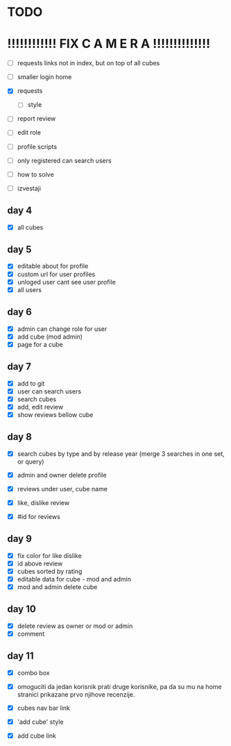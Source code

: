 # TODO

# !!!!!!!!!!!! FIX C A M E R A !!!!!!!!!!!!!!

- [ ] requests links not in index, but on top of all cubes

- [ ] smaller login home

- [x] requests
	- [ ] style
	 
- [ ] report review


- [ ] edit role
- [ ] profile scripts

- [ ] only registered can search users



- [ ] how to solve
- [ ] izvestaji

## day 4
- [x] all cubes

## day 5
- [x] editable about for profile
- [x] custom url for user profiles
- [x] unloged user cant see user profile
- [x] all users

## day 6

- [x] admin can change role for user
- [x] add cube (mod admin)
- [x] page for a cube

## day 7
- [x] add to git
- [x] user can search users
- [x] search cubes
- [x] add, edit review
- [x] show reviews bellow cube
 
## day 8

- [x] search cubes by type and by release year (merge 3 searches in one set, or query)
- [x] admin and owner delete profile

- [x] reviews under user, cube name
- [x] like, dislike review
- [x] #id for reviews

## day 9

- [x] fix color for like dislike
- [x] id above review
- [x] cubes sorted by rating
- [x] editable data for cube - mod and admin
- [x] mod and admin delete cube

## day 10

- [x] delete review as owner or mod or admin
- [x] comment

## day 11

- [x] combo box
- [x] omoguciti da jedan korisnik prati druge korisnike, pa da su mu na home stranici prikazane prvo njihove recenzije.   
- [x] cubes nav bar link
- [x] 'add cube' style
- [x] add cube link

